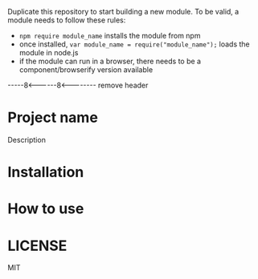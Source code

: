 Duplicate this repository to start building a new module.
 To be valid, a module needs to follow these rules:
 - `npm require module_name` installs the module from npm
 - once installed, `var module_name = require("module_name");` loads the module in node.js
 - if the module can run in a browser, there needs to be a component/browserify version available

-----8<------8<-------- remove header


Project name
=============

Description

Installation
============

How to use
==========


LICENSE
=======

MIT
